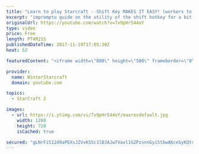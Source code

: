 ```yaml
---
title: "Learn to play Starcraft - Shift Key MAKES IT EASY! (workers to gas, waypoints, ctrl grps, moving)"
excerpt: "impromptu guide on the utility of the shift hotkey for a bit of everything"
originalUrl: https://youtube.com/watch?v=7x9pHr544oY
type: video
price: Free
length: PT4M21S
publishedDateTime: 2017-11-19T17:05:30Z
heat: 52

featuredContent: "<iframe width=\"800\" height=\"500\" frameborder=\"0\" src=\"https://www.youtube.com/embed/7x9pHr544oY\" allow=\"accelerometer; autoplay; encrypted-media; gyroscope; picture-in-picture\" allowfullscreen></iframe>"

provider:
  name: WinterStarcraft
  domain: youtube.com

topics:
  - StarCraft 2

images:
  - url: https://i.ytimg.com/vi/7x9pHr544oY/maxresdefault.jpg
    width: 1280
    height: 720
    isCached: true

secured: "gLNrFiS12d9aPEXsJZVvKSSc1lBJAJwTVavl1G2PzsnnGyi5tbwAKceSyKQtuLpg9YijoTxNi1GtWvyxPkkdZ6KI0GD7ZjGac8QEgDFCLSfJcXlCytcgQQO2u+LH8OBLskVtfFiKbbrHOGdN9zE7smDkBQqhS4G14JIq9KMmGxtCU1Mrcl+28iy62X5SOq0HPLIG+r7yOX01cGyPXkPW0ER1k0EKjA6Pjc+6K9HrL2t5SAhnjoJZQjXbnWuRfdFI0VgiswGf5roLm81eJ0f9mOvYFgeEcnAAAyf36/Ii9xALUhtc9zFguaer0Ao4hcP9TUO9EBQXDJXdNo/OkQDxy5wSO7xrNX1KScBcIV+lFuBVeTeamN7S84fIsOfW/XjHWSft2MzK8GuT70KGW47rp3e61QhTGWk/Ugke6K3gAMM=;qPZ+rwTM7mXjDmAgy7vMvQ=="
---
```


